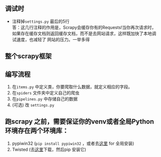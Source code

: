 ## 调试时
* 注释掉`settings.py` 最后的5行<br>
  答：这几行注释的作用是，Scrapy会缓存你有的Requests!当你再次请求时，如果存在缓存文档则返回缓存文档，而不是去网站请求，这样既加快了本地调试速度，也减轻了 网站的压力。一举多得

## 整个scrapy框架

## 编写流程
1. 在`items.py` 中定义类，你要爬取什么数据，就定义相应的字段。
2. 在`spiders` 文件夹中定义自己的爬虫
3. 在`pipelines.py` 中存储自己的数据
4. (可选) 改 `settings.py`


## 跑scrapy 之前，需要保证你的venv或者全局Python环境存在两个环境库：
1. pypiwin32 (`pip install pypiwin32` ，或者去[这里](https://sourceforge.net/projects/pywin32/files/pywin32/Build%20221/pywin32-221.win-amd64-py3.6.exe/download) for 全局安装)
2. Twisted (去[这里](https://www.lfd.uci.edu/~gohlke/pythonlibs/#twisted)下载，然后pip 安装它)